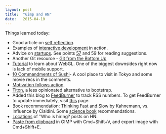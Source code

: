 ```yaml
---
layout: post
title:  "Gimp and HN"
date:   2015-04-10
---
```

Things learned today:

* Good article on [self reflection](https://medium.com/who-what-why/your-past-experiences-are-blinding-you-bd3902b762e6).
* Examples of [interactive development](https://news.ycombinator.com/item?id=9317159&utm_term=comment) in action.
* Advice on [startups](http://www.talkingquickly.co.uk/2015/04/what-id-tell-myself-about-startups). See points [57](http://www.paulgraham.com/articles.html) and 59 for reading suggestions.
* Another Git resource - [Git from the Bottom Up](http://ftp.newartisans.com/pub/git.from.bottom.up.pdf)
* [Tutorial](http://webglfundamentals.org/) to learn about WebGL. One of the biggest downsides right now is lack of mobile support.
* [10 Commandments of Sushi](https://news.ycombinator.com/item?id=9322722&utm_term=comment)- A cool place to visit in Tokyo and some movie recs in the comments.
* [Motivation follows action](https://news.ycombinator.com/item?id=9334269&utm_term=comment).
* [Titon](https://news.ycombinator.com/item?id=9322965&utm_term=comment), a less opinionated alternative to bootstrap.
* Added this blog to [FeedBurner](http://feeds.feedburner.com/cardern) to track RSS numbers. To get FeedBurner to update immediately, visit [this](http://www.feedburner.com/fb/a/ping) page.
* Book recommendation: [Thinking Fast and Slow](http://www.2uo.de/influence/) by Kahnemann, vs. Influence by Cialdini. Some [science book](http://www.theguardian.com/books/2015/apr/03/steven-weinberg-13-best-science-books-general-reader) recommendations.
* [Locations](http://whereis-whoishiring-hiring.me/) of "Who is hiring? posts on HN.
* [Paste from clipboard](http://dragly.org/2011/02/23/making-new-image-in-gimp-same-size-as-clipboard/) in GIMP with Cmd+Shift+V, and export image with Cmd+Shift+E. 